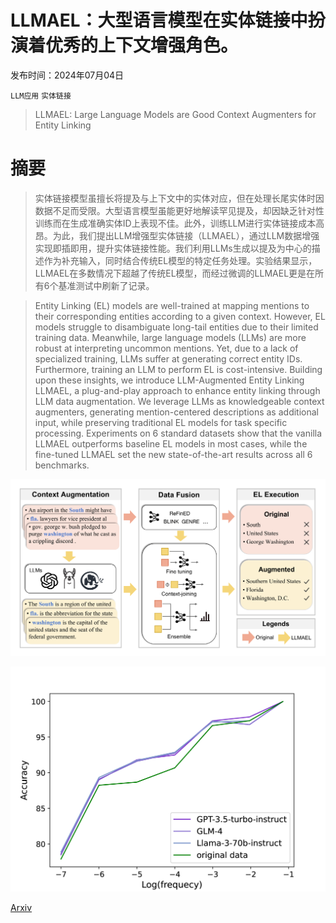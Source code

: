 # LLMAEL：大型语言模型在实体链接中扮演着优秀的上下文增强角色。

发布时间：2024年07月04日

`LLM应用` `实体链接`

> LLMAEL: Large Language Models are Good Context Augmenters for Entity Linking

# 摘要

> 实体链接模型虽擅长将提及与上下文中的实体对应，但在处理长尾实体时因数据不足而受限。大型语言模型虽能更好地解读罕见提及，却因缺乏针对性训练而在生成准确实体ID上表现不佳。此外，训练LLM进行实体链接成本高昂。为此，我们提出LLM增强型实体链接（LLMAEL），通过LLM数据增强实现即插即用，提升实体链接性能。我们利用LLMs生成以提及为中心的描述作为补充输入，同时结合传统EL模型的特定任务处理。实验结果显示，LLMAEL在多数情况下超越了传统EL模型，而经过微调的LLMAEL更是在所有6个基准测试中刷新了记录。

> Entity Linking (EL) models are well-trained at mapping mentions to their corresponding entities according to a given context. However, EL models struggle to disambiguate long-tail entities due to their limited training data. Meanwhile, large language models (LLMs) are more robust at interpreting uncommon mentions. Yet, due to a lack of specialized training, LLMs suffer at generating correct entity IDs. Furthermore, training an LLM to perform EL is cost-intensive. Building upon these insights, we introduce LLM-Augmented Entity Linking LLMAEL, a plug-and-play approach to enhance entity linking through LLM data augmentation. We leverage LLMs as knowledgeable context augmenters, generating mention-centered descriptions as additional input, while preserving traditional EL models for task specific processing. Experiments on 6 standard datasets show that the vanilla LLMAEL outperforms baseline EL models in most cases, while the fine-tuned LLMAEL set the new state-of-the-art results across all 6 benchmarks.

![LLMAEL：大型语言模型在实体链接中扮演着优秀的上下文增强角色。](../../../paper_images/2407.04020/x1.png)

![LLMAEL：大型语言模型在实体链接中扮演着优秀的上下文增强角色。](../../../paper_images/2407.04020/x2.png)

[Arxiv](https://arxiv.org/abs/2407.04020)